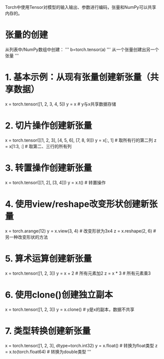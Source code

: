 Torch中使用Tensor对模型的输入输出、参数进行编码，张量和NumPy可以共享内存的。
# 张量的创建
从列表中/NumPy数组中创建：
'''
b=torch.tensor(a)
'''
从一个张量创建出另一个张量
'''
# 1. 基本示例：从现有张量创建新张量（共享数据）
x = torch.tensor([1, 2, 3, 4, 5])
y = x  # y与x共享数据存储

# 2. 切片操作创建新张量
x = torch.tensor([[1, 2, 3], [4, 5, 6], [7, 8, 9]])
y = x[:, 1]  # 取所有行的第二列
z = x[1:3, :]  # 取第二、三行的所有列

# 3. 转置操作创建新张量
x = torch.tensor([[1, 2], [3, 4]])
y = x.t()  # 转置操作

# 4. 使用view/reshape改变形状创建新张量
x = torch.arange(12)
y = x.view(3, 4)  # 改变形状为3x4
z = x.reshape(2, 6)  # 另一种改变形状的方法

# 5. 算术运算创建新张量
x = torch.tensor([1, 2, 3])
y = x + 2  # 所有元素加2
z = x * 3  # 所有元素乘3

# 6. 使用clone()创建独立副本
x = torch.tensor([1, 2, 3])
y = x.clone()  # y是x的副本，数据不共享

# 7. 类型转换创建新张量
x = torch.tensor([1, 2, 3], dtype=torch.int32)
y = x.float()  # 转换为float类型
z = x.to(torch.float64)  # 转换为double类型
'''